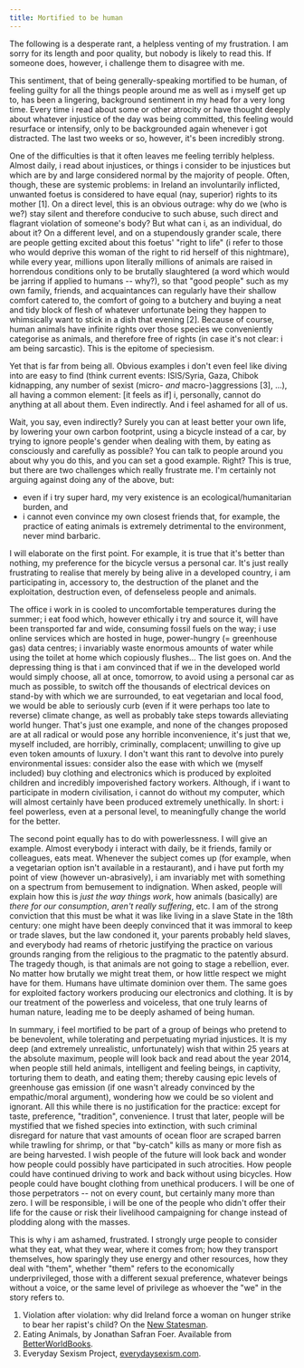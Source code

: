 ```yaml
---
title: Mortified to be human
---
```


The following is a desperate rant, a helpless venting of my frustration. I am
sorry for its length and poor quality, but nobody is likely to read
this. If someone does, however, i challenge them to disagree with me.

This sentiment, that of being generally-speaking mortified to be human, of
feeling guilty for all the things people around me as well as i myself get up
to, has been a lingering, background sentiment in my head for a very long time.
Every time i read about some or other atrocity or have thought deeply about
whatever injustice of the day was being committed, this feeling would resurface
or intensify, only to be backgrounded again whenever i got distracted. The last
two weeks or so, however, it's been incredibly strong.

One of the difficulties is that it often leaves me feeling terribly helpless.
Almost daily, i read about injustices, or things i consider to be injustices
but which are by and large considered normal by the majority of people. Often,
though, these are systemic problems: in Ireland an involuntarily inflicted,
unwanted foetus is considered to have equal (nay, superior) rights to its
mother [1]. On a direct level, this is an obvious outrage: why do we (who is
we?) stay silent and therefore conducive to such abuse, such direct and
flagrant violation of someone's body? But what can i, as an individual, do
about it? On a different level, and on a stupendously grander scale, there are
people getting excited about this foetus' "right to life" (i refer to those who
would deprive this woman of the right to rid herself of this nightmare), while
every year, millions upon literally millions of animals are raised in
horrendous conditions only to be brutally slaughtered (a word which would be jarring if applied
to humans -- why?), so that "good people"
such as my own family, friends, and acquaintances can regularly have their
shallow comfort catered to, the comfort of going to a butchery and buying a
neat and tidy block of flesh of whatever unfortunate being they happen to
whimsically want to stick in a dish that evening [2]. Because of course, human
animals have infinite rights over those species we conveniently categorise as
animals, and therefore free of rights (in case it's not clear: i am being
sarcastic). This is the epitome of speciesism.

Yet that is far from being all. Obvious examples i don't even feel like diving
into are easy to find (think current events: ISIS/Syria, Gaza, Chibok
kidnapping, any number of sexist (micro- *and* macro-)aggressions [3], ...), all having a
common element: [it feels as if] i, personally, cannot do anything at all about
them. Even indirectly. And i feel ashamed for all of us.

Wait, you say, even indirectly? Surely you can at least better your own life,
by lowering your own carbon footprint, using a bicycle instead of a car, by
trying to ignore people's gender when dealing with them, by eating as
consciously and carefully as possible? You can talk to people around you about
why you do this, and you can set a good example. Right?  This is true, but
there are two challenges which really frustrate me. I'm certainly not arguing
against doing any of the above, but:

- even if i try super hard, my very existence is an ecological/humanitarian burden, and
- i cannot even convince my own closest friends that, for example, the practice
  of eating animals is extremely detrimental to the environment, never mind barbaric.

I will elaborate on the first point. For example, it is true that it's better
than nothing, my preference for the bicycle versus a personal car. It's just
really frustrating to realise that merely by being alive in a developed
country, i am participating in, accessory to, the destruction of the planet and
the exploitation, destruction even, of defenseless people and animals.

The office i work in is cooled to
uncomfortable temperatures during the summer; i eat food which, however
ethically i try and source it, will have been transported far and wide,
consuming fossil fuels on the way; i use online services which
are hosted in huge, power-hungry (= greenhouse gas) data centres; i invariably waste enormous
amounts of water while using the toilet at home which copiously flushes... The list
goes on. And the depressing thing is that i am convinced that if we in the
developed world would simply choose, all at once, tomorrow, to avoid using a
personal car as much as possible, to switch off the thousands of electrical
devices on stand-by with which we are surrounded, to eat vegetarian and local food, we would be
able to seriously curb  (even if it were perhaps too late to reverse) climate
change, as well as probably take steps towards alleviating world hunger. That's
just one example, and none of the changes proposed are at all radical or would
pose any horrible inconvenience, it's just that we, myself included, are
horribly, criminally, complacent; unwilling to give up even token amounts of
luxury. I don't want this rant to devolve into purely environmental issues:
consider also the ease with which we (myself included) buy clothing and
electronics which is produced by exploited children and incredibly impoverished
factory workers. Although, if i want to participate in modern civilisation, i
cannot do without my computer, which will almost certainly have been produced
extremely unethically. In short: i feel powerless, even at a personal level, to
meaningfully change the world for the better.

The second point equally has to do with powerlessness. I will give an example.
Almost everybody i interact with daily, be it friends, family or colleagues,
eats meat. Whenever the subject comes up (for example, when a vegetarian option
isn't available in a restaurant), and i have put forth my point of view
(however un-abrasively), i am invariably met with something on a spectrum from bemusement
to indignation. When asked, people will explain how this is *just the way
things work*, how animals (basically) are *there for our consumption*, *aren't
really suffering*, etc. I am of the strong conviction that this must be what it was
like living in a slave State in the 18th century: one might have been deeply convinced
that it was immoral to keep or trade slaves, but the law condoned it, your
parents probably held slaves, and everybody had reams of rhetoric justifying
the practice on various grounds ranging from the religious to the pragmatic to
the patently absurd. The tragedy though, is that animals are not going to stage
a rebellion, ever. No matter how brutally we might treat them, or how little
respect we might have for them. Humans have ultimate dominion over them. The same
goes for exploited factory workers producing our electronics and clothing. It is by
our treatment of the powerless and voiceless, that one truly learns of human
nature, leading me to be deeply ashamed of being human.

In summary, i feel mortified to be part of a group of beings who pretend to be
benevolent, while tolerating and perpetuating myriad injustices. It is my deep
(and extremely unrealistic, unfortunately) wish that within 25 years at the
absolute maximum, people will look back and read about the year 2014, when
people still held animals, intelligent and feeling beings, in captivity, torturing
them to death, and eating them; thereby causing epic levels of greenhouse
gas emission (if one wasn't already convinced by the empathic/moral argument), wondering
how we could be so violent and ignorant.
All this while there is no justification for the practice: except for taste, preference, "tradition",
convenience. I trust that later, people will be mystified that we fished species into extinction, with
such criminal disregard for nature that vast amounts of ocean floor are scraped
barren while trawling for shrimp, or that "by-catch" kills as many or more fish as
are being harvested. I wish people of the future will look back
and wonder how people could possibly have participated in such atrocities. How
people could have continued driving to work and back without using bicycles. How people
could have bought clothing from unethical producers. I
will be one of those perpetrators -- not on every count, but certainly many more than zero.
I will be responsible, i will be one of the people who didn't offer their life for the cause
or risk their livelihood campaigning for change instead of plodding along with the masses.

This is why i am ashamed, frustrated. I strongly urge people to consider what
they eat, what they wear, where it comes from; how they transport themselves,
how sparingly they use energy and other resources, how they deal with "them",
whether "them" refers to the economically underprivileged, those with a
different sexual preference, whatever beings without a voice, or the same level
of privilege as whoever the "we" in the story refers to.




1. Violation after violation: why did Ireland force a woman on hunger strike to bear her rapist's child? On the [New Statesman](http://www.newstatesman.com/politics/2014/08/violation-after-violation-why-did-ireland-force-woman-hunger-strike-bear-her).
2. Eating Animals, by Jonathan Safran Foer. Available from [BetterWorldBooks](http://www.betterworldbooks.co.uk/9780316127165-id-9780316127165.aspx).
3. Everyday Sexism Project, [everydaysexism.com](http://www.everydaysexism.com).

